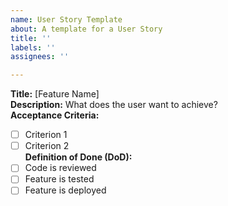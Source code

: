 ```yaml
---
name: User Story Template
about: A template for a User Story
title: ''
labels: ''
assignees: ''

---
```


**Title:** [Feature Name]  
**Description:** What does the user want to achieve?  
**Acceptance Criteria:**  
- [ ] Criterion 1  
- [ ] Criterion 2  
**Definition of Done (DoD):**  
- [ ] Code is reviewed  
- [ ] Feature is tested  
- [ ] Feature is deployed
